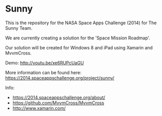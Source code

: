 Sunny
=====

This is the repository for the NASA Space Apps Challenge (2014) for The Sunny Team. 

We are currently creating a solution for the 'Space Mission Roadmap'. 

Our solution will be created for Windows 8 and iPad using Xamarin and MvvmCross.

Demo: http://youtu.be/xe6RUPcUaGU

More information can be found here: https://2014.spaceappschallenge.org/project/sunny/

Info: 
  - https://2014.spaceappschallenge.org/about/
  - https://github.com/MvvmCross/MvvmCross
  - http://www.xamarin.com/
